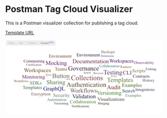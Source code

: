 # Postman Tag Cloud Visualizer
This is a Postman visualizer collection for publishing a tag cloud.

[Template URL](https://explore.postman.com/templates/4232)

![alt text](visualizer-tag-cloud.png "Postman Visualizer Tag Cloud")
